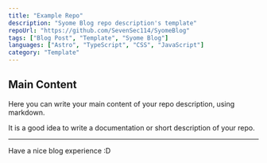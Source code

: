 ```yaml
---
title: "Example Repo"
description: "Syome Blog repo description's template"
repoUrl: "https://github.com/SevenSec114/SyomeBlog"
tags: ["Blog Post", "Template", "Syome Blog"]
languages: ["Astro", "TypeScript", "CSS", "JavaScript"]
category: "Template"
---
```


## Main Content
Here you can write your main content of your repo description, using markdown.

It is a good idea to write a documentation or short description of your repo.

---

Have a nice blog experience :D